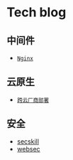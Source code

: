 # Tech blog

## 中间件

* [`Nginx`](middleware/Nginx.md)

## 云原生

* [`跨云厂商部署`](cloudnative/clouddeploy.md)

## 安全

* [secskill](https://ninjia.gitbook.io/secskill/)
* [websec](https://websec.readthedocs.io/zh/latest/)
